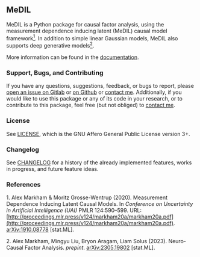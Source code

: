 ## MeDIL
MeDIL is a Python package for causal factor analysis, using the measurement dependence inducing latent (MeDIL) causal model framework[<sup>1</sup>](#uai_paper).
In addition to simple linear Gaussian models, MeDIL also supports deep generative models[<sup>2</sup>](#ncfa_paper).

More information can be found in the [documentation](https://medil.causal.dev).

### Support, Bugs, and Contributing
If you have any questions, suggestions, feedback, or bugs to report, please [open an issue on Gitlab](https://gitlab.com/alex-markham/medil/issues/new) or [on Github](https://github.com/Alex-Markham/medil/issues/new) or [contact me](https://causal.dev/#contact).
Additionally, if you would like to use this package or any of its code in your research, or to contribute to this package, feel free (but not obliged) to [contact me](https://causal.dev/#contact).

### License
See [LICENSE](https://gitlab.com/alex-markham/medil/blob/master/LICENSE.md), which is the GNU Affero General Public License version 3+.

### Changelog
See [CHANGELOG](https://gitlab.com/alex-markham/medil/blob/master/CHANGELOG.md) for a history of the already implemented features, works in progress, and future feature ideas.

### References
<a name="uai_paper"> 1.</a> Alex Markham & Moritz Grosse-Wentrup (2020). Measurement Dependence Inducing Latent Causal Models. In *Conference on Uncertainty in Artificial Intelligence (UAI)* PMLR 124:590&ndash;599. URL: [http://proceedings.mlr.press/v124/markham20a/markham20a.pdf](http://proceedings.mlr.press/v124/markham20a/markham20a.pdf). [arXiv:1910.08778](https://arxiv.org/abs/1910.08778) [stat.ML].

<a name="ncfa_paper"> 2.</a> Alex Markham, Mingyu Liu, Bryon Aragam, Liam Solus (2023). Neuro-Causal Factor Analysis. *prepint*. [arXiv:2305.19802](https://arxiv.org/abs/2305.19802) [stat.ML].
